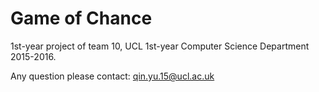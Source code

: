 # Game of Chance
1st-year project of team 10, UCL 1st-year Computer Science Department 2015-2016.

Any question please contact:
qin.yu.15@ucl.ac.uk
